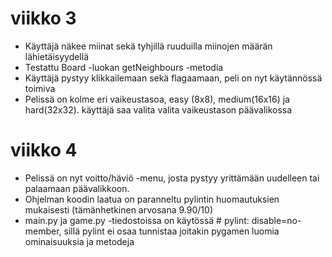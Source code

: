 # viikko 3
- Käyttäjä näkee miinat sekä tyhjillä ruuduilla miinojen määrän lähietäisyydellä
- Testattu Board -luokan getNeighbours -metodia
- Käyttäjä pystyy klikkailemaan sekä flagaamaan, peli on nyt käytännössä toimiva
- Pelissä on kolme eri vaikeustasoa, easy (8x8), medium(16x16) ja hard(32x32). käyttäjä saa valita valita vaikeustason päävalikossa

# viikko 4
- Pelissä on nyt voitto/häviö -menu, josta pystyy yrittämään uudelleen tai palaamaan päävalikkoon.
- Ohjelman koodin laatua on paranneltu pylintin huomautuksien mukaisesti (tämänhetkinen arvosana 9.90/10)
- main.py ja game.py -tiedostoissa on käytössä # pylint: disable=no-member, sillä pylint ei osaa tunnistaa joitakin pygamen luomia ominaisuuksia ja metodeja